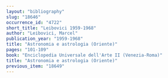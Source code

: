 ```yaml
---
layout: "bibliography"
slug: "18646"
occurrence_id: "4722"
short_title: "Leibovici 1959-1968"
author: "Leibovici, Marcel"
publication_year: "1959-1968"
title: "Astronomia e astrologia (Oriente)"
pages: "101-109"
book: "Enciclopedia Universale dell'Arte II (Venezia-Roma)"
title: "Astronomia e astrologia (Oriente)"
previous_item: "18649"
---
```

